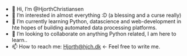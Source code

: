 - 👋 Hi, I’m @HjorthChristiansen
- 👀 I’m interested in almost everything :D (a blessing and a curse really)
- 🌱 I’m currently learning Python, datascience and web-development in hte hopes of building automated data processing platforms. 
- 💞️ I’m looking to collaborate on anything Python related, I am here to learn..
- 📫 How to reach me: Hjorth@hjch.dk <- Feel free to write me.

<!---
HjorthChristiansen/HjorthChristiansen is a ✨ special ✨ repository because its `README.md` (this file) appears on your GitHub profile.
You can click the Preview link to take a look at your changes.
--->

